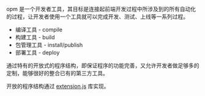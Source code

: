 opm 是一个开发者工具，其目标是连接起前端开发过程中所涉及到的所有自动化的过程，让开发者使用一个工具就可以完成开发、测试、上线等一系列过程。

* 编译工具 - compile
* 构建工具 - build
* 包管理工具 - install/publish
* 部署工具 - deploy

通过特有的开放式的程序结构，即保证程序的功能完善，又允许开发者做足够多的定制，能够很好的整合已有的第三方工具。

开放的程序结构通过 [extension.js](https://github.com/goto100/extension) 库实现。